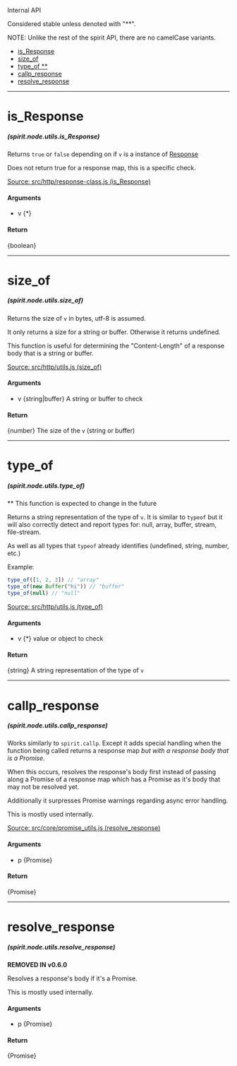 Internal API

Considered stable unless denoted with "**".

NOTE: Unlike the rest of the spirit API, there are no camelCase variants.

- [is_Response](#is_Response)
- [size_of](#size_of)
- [type_of **](#type_of)
- [callp_response](#callp_response)
- [resolve_response](#resolve_response)


-------------------------------------------


# is_Response
##### (spirit.node.utils.is_Response)

Returns `true` or `false` depending on if `v` is a instance of [Response](Response.md)

Does not return true for a response map, this is a specific check.

[Source: src/http/response-class.js (is_Response)](../../src/http/response-class.js#L4)

#### Arguments
* v {*} 

#### Return
{boolean} 


-------------------------------------------


# size_of
##### (spirit.node.utils.size_of)

Returns the size of `v` in bytes, utf-8 is assumed.

It only returns a size for a string or buffer. Otherwise it returns undefined.

This function is useful for determining the "Content-Length" of a response body that is a string or buffer.

[Source: src/http/utils.js (size_of)](../../src/http/utils.js#L1)

#### Arguments
* v {string|buffer} A string or buffer to check

#### Return
{number} The size of the `v` (string or buffer)


-------------------------------------------


# type_of
##### (spirit.node.utils.type_of)

** This function is expected to change in the future

Returns a string representation of the type of `v`. It is similar to `typeof` but it will also correctly detect and report types for: null, array, buffer, stream, file-stream.

As well as all types that `typeof` already identifies (undefined, string, number, etc.)

Example:
```js
type_of([1, 2, 3]) // "array"
type_of(new Buffer("hi")) // "buffer"
type_of(null) // "null"
```

[Source: src/http/utils.js (type_of)](../../src/http/utils.js#L18)

#### Arguments
* v {*} value or object to check

#### Return
{string} A string representation of the type of `v`


-------------------------------------------


# callp_response
##### (spirit.node.utils.callp_response)

Works similarly to `spirit.callp`. Except it adds special handling when the function being called returns a response map _but with a response body that is a Promise_. 

When this occurs, resolves the response's body first instead of passing along a Promise of a response map which has a Promise as it's body that may not be resolved yet.

Additionally it surpresses Promise warnings regarding async error handling.

This is mostly used internally.

[Source: src/core/promise_utils.js (resolve_response)](../../src/core/promise_utils.js#L59)

#### Arguments
* p {Promise}

#### Return
{Promise}


-------------------------------------------


# resolve_response
##### (spirit.node.utils.resolve_response)

__REMOVED IN v0.6.0__

Resolves a response's body if it's a Promise.

This is mostly used internally.

#### Arguments
* p {Promise}

#### Return
{Promise}
